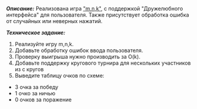 ***Описание:***
Реализована игра ["m,n,k"](https://en.wikipedia.org/wiki/M,n,k-game), с поддержкой "Дружелюбного интерфейса" для пользователя. Также присутствует обработка ошибка от случайных или неверных нажатий. 

***Техническое задание:***
1) Реализуйте игру m,n,k.
2) Добавьте обработку ошибок ввода пользователя.
3) Проверку выигрыша нужно производить за O(k).
4) Добавьте поддержку кругового турнира для нескольких участников из c кругов
5) Выведите таблицу очков по схеме:
* 3 очка за победу
* 1 очко за ничью
* 0 очков за поражение
